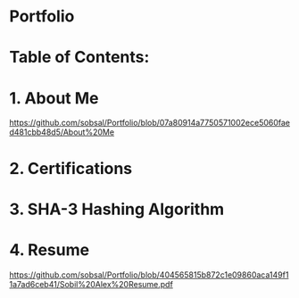 # Portfolio
#
# Table of Contents:
# 1. About Me 
https://github.com/sobsal/Portfolio/blob/07a80914a7750571002ece5060faed481cbb48d5/About%20Me
# 2. Certifications
# 3. SHA-3 Hashing Algorithm
# 4. Resume
https://github.com/sobsal/Portfolio/blob/404565815b872c1e09860aca149f11a7ad6ceb41/Sobil%20Alex%20Resume.pdf
